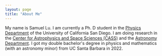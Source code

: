 ```yaml
---
layout: page
title: "About Me"
---
```


My name is Samuel Lu. I am currently a Ph. D student in the [Physics Department](https://physics.ucsd.edu) of the University of California San Diego. I am doing research in the [Center for Astrophysics and Space Sciences (CASS)](https://cass.ucsd.edu/index.php/Main_Page) and the [Astronomy Department](https://astro.ucsd.edu). I got my double bachelor's degree in physics and mathematics (with an astronomy minor) from UC Santa Barbara in 2022.
